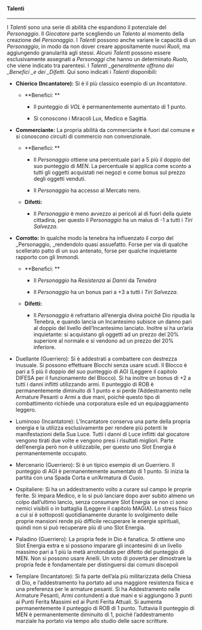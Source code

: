 #### Talenti

---

I _Talenti_ sono una serie di abilità che espandono il potenziale del _Personaggio_. Il _Giocatore_ parte scegliendo un _Talento_ al momento della creazione del _Personaggio_. I _Talenti_ possono anche variare le capacità di un _Personaggio_, in modo da non dover creare appositamente nuovi _Ruoli_, ma aggiungendo granularità agli stessi. Alcuni _Talenti_ possono essere esclusivamente assegnati a _Personaggi_ che hanno un determinato _Ruolo_, che viene indicato tra parentesi. I _Talenti \_generalmente offrono dei \_Benefici \_e dei \_Difetti_. Qui sono indicati i _Talenti_ disponibili:

* **Chierico \(Incantatore\):** Si è il più classico esempio di un _Incantatore_.

  * **Benefici: **

    * Il punteggio di _VOL_ è permanentemente aumentato di 1 punto.

    * Si conoscono i Miracoli Lux, Medico e Sagitta.

* **Commerciante:** La propria abilità da commerciante è fuori dal comune e si conoscono circuiti di commercio non convenzionale.

  * **Benefici: **

    * Il _Personaggio_ ottiene una percentuale pari a 5 più il doppio del suo punteggio di _MEN_. La percentuale si applica come sconto a tutti gli oggetti acquistati nei negozi e come bonus sul prezzo degli oggetti venduti.

    * Il _Personaggio_ ha accesso al Mercato nero.

  * **Difetti:**

    * Il _Personaggio_ è meno avvezzo ai pericoli al di fuori della quiete cittadina, per questo il _Personaggio_ ha un malus di -1 a tutti i _Tiri Salvezza_.



* **Corrotto:** In qualche modo la tenebra ha influenzato il corpo del \_Personaggio, \_rendendolo quasi assuefatto. Forse per via di qualche scellerato patto di un suo antenato, forse per qualche inquietante rapporto con gli Immondi.

  * **Benefici: **

    * Il _Personaggio_ ha _Resistenza_ ai _Danni_ da _Tenebra_

    * Il _Personaggio_ ha un bonus pari a +3 a tutti i _Tiri Salvezza_.

  * **Difetti:**

    * Il _Personaggio_ è refrattario all’energia divina poiché Dio ripudia la Tenebra, e quando lancia un Incantesimo subisce un danno pari al doppio del livello dell’Incantesimo lanciato. Inoltre si ha un’aria inquietante: si acquistano gli oggetti ad un prezzo del 20% superiore al normale e si vendono ad un prezzo del 20% inferiore.

* Duellante \(Guerriero\): Si è addestrati a combattere con destrezza inusuale. Si possono effettuare Blocchi senza usare scudi. Il Blocco è pari a 5 più il doppio del suo punteggio di AGI \(Leggere il capitolo DIFESA per il funzionamento del Blocco\). Si ha inoltre un bonus di +2 a tutti i danni inflitti utilizzando armi. Il punteggio di ROB è permanentemente diminuito di 1 punto e si perde l’Addestramento nelle Armature Pesanti o Armi a due mani, poiché questo tipo di combattimento richiede una corporatura esile ed un equipaggiamento leggero.

* Luminoso \(Incantatore\): L’Incantatore conserva una parte della propria energia e la utilizza esclusivamente per rendere più potenti le manifestazioni della Sua Luce. Tutti i danni di Luce inflitti dal giocatore vengono tirati due volte e vengono presi i risultati migliori. Parte dell’energia però non è utilizzabile, per questo uno Slot Energia è permanentemente occupato.

* Mercenario \(Guerriero\): Si è un tipico esempio di un Guerriero. Il punteggio di AGI è permanentemente aumentato di 1 punto. Si inizia la partita con una Spada Corta e un’Armatura di Cuoio.

* Ospitaliere: Si ha un addestramento volto a curare sul campo le proprie ferite. Si impara Medico, e lo si può lanciare dopo aver subito almeno un colpo dall’ultimo lancio, senza consumare Slot Energia se non ci sono nemici visibili o in battaglia \(Leggere il capitolo MAGIA\). Lo stress fisico a cui si è sottoposti quotidianamente durante lo svolgimento delle proprie mansioni rende più difficile recuperare le energie spirituali, quindi non si può recuperare più di uno Slot Energia.

* Paladino \(Guerriero\): La propria fede in Dio è fanatica. Si ottiene uno Slot Energia extra e si possono imparare gli incantesimi di un livello massimo pari a 1 più la metà arrotondata per difetto del punteggio di MEN. Non si possono usare Anelli. Un voto di povertà per dimostrare la propria fede è fondamentale per distinguersi dai comuni discepoli

* Templare \(Incantatore\): Si fa parte dell’ala più militarizzata della Chiesa di Dio, e l’addestramento ha portato ad una maggiore resistenza fisica e una preferenza per le armature pesanti. Si ha Addestramento nelle Armature Pesanti, Armi contundenti a due mani e si aggiungono 3 punti ai Punti Ferita Massimi ed ai Punti Ferita Attuali. Si aumenta permanentemente il punteggio di ROB di 1 punto. Tuttavia Il punteggio di MEN è permanentemente diminuito di 1, poiché l’addestramento marziale ha portato via tempo allo studio delle sacre scritture.



